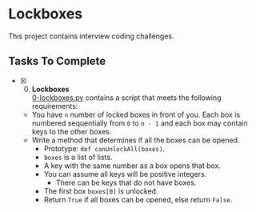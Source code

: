 # Lockboxes

This project contains interview coding challenges.


## Tasks To Complete

+ [x] 0. **Lockboxes**<br/>[0-lockboxes.py](0-lockboxes.py) contains a script that meets the following requirements:
  + You have `n` number of locked boxes in front of you. Each box is numbered sequentially from `0` to `n - 1` and each box may contain keys to the other boxes.
  + Write a method that determines if all the boxes can be opened.
    + Prototype: `def canUnlockAll(boxes)`.
    + `boxes` is a list of lists.
    + A key with the same number as a box opens that box.
    + You can assume all keys will be positive integers.
      + There can be keys that do not have boxes.
    + The first box `boxes[0]` is unlocked.
    + Return `True` if all boxes can be opened, else return `False`.
